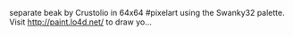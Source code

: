 separate beak by Crustolio in 64x64 #pixelart using the Swanky32 palette. Visit http://paint.lo4d.net/ to draw yo… 